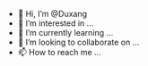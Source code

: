 - 👋 Hi, I’m @Duxang
- 👀 I’m interested in ...
- 🌱 I’m currently learning ...
- 💞️ I’m looking to collaborate on ...
- 📫 How to reach me ...

<!---
Duxang/Duxang is a ✨ special ✨ repository because its `README.md` (this file) appears on your GitHub profile.
You can click the Preview link to take a look at your changes.
--->
